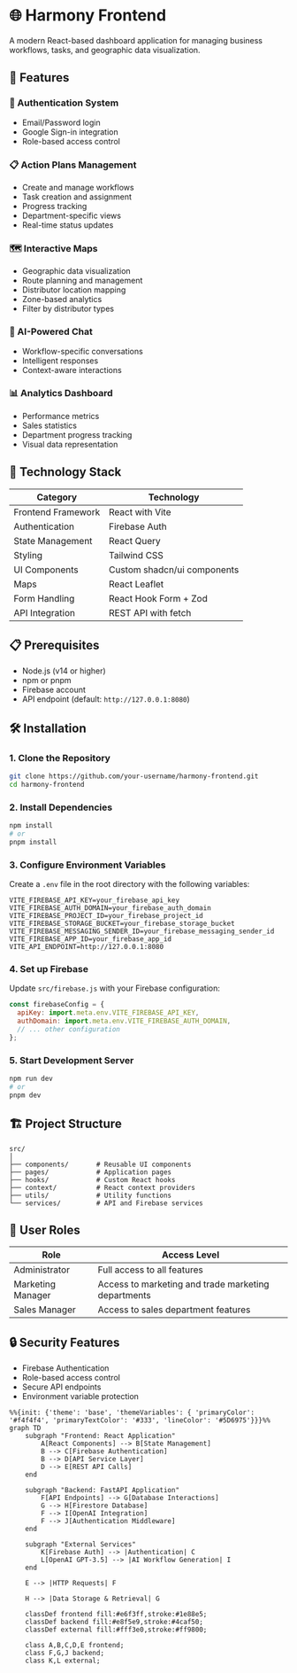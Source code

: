 # 🌐 Harmony Frontend

A modern React-based dashboard application for managing business workflows, tasks, and geographic data visualization.

## 🌟 Features

### 🔐 Authentication System
- Email/Password login
- Google Sign-in integration
- Role-based access control

### 📋 Action Plans Management
- Create and manage workflows
- Task creation and assignment
- Progress tracking
- Department-specific views
- Real-time status updates

### 🗺️ Interactive Maps
- Geographic data visualization
- Route planning and management
- Distributor location mapping
- Zone-based analytics
- Filter by distributor types

### 🤖 AI-Powered Chat
- Workflow-specific conversations
- Intelligent responses
- Context-aware interactions

### 📊 Analytics Dashboard
- Performance metrics
- Sales statistics
- Department progress tracking
- Visual data representation

## 🚀 Technology Stack

| Category | Technology |
|----------|------------|
| Frontend Framework | React with Vite |
| Authentication | Firebase Auth |
| State Management | React Query |
| Styling | Tailwind CSS |
| UI Components | Custom shadcn/ui components |
| Maps | React Leaflet |
| Form Handling | React Hook Form + Zod |
| API Integration | REST API with fetch |

## 📋 Prerequisites

- Node.js (v14 or higher)
- npm or pnpm
- Firebase account
- API endpoint (default: `http://127.0.0.1:8080`)

## 🛠️ Installation

### 1. Clone the Repository
```bash
git clone https://github.com/your-username/harmony-frontend.git
cd harmony-frontend
```

### 2. Install Dependencies
```bash
npm install
# or
pnpm install
```

### 3. Configure Environment Variables
Create a `.env` file in the root directory with the following variables:
```env
VITE_FIREBASE_API_KEY=your_firebase_api_key
VITE_FIREBASE_AUTH_DOMAIN=your_firebase_auth_domain
VITE_FIREBASE_PROJECT_ID=your_firebase_project_id
VITE_FIREBASE_STORAGE_BUCKET=your_firebase_storage_bucket
VITE_FIREBASE_MESSAGING_SENDER_ID=your_firebase_messaging_sender_id
VITE_FIREBASE_APP_ID=your_firebase_app_id
VITE_API_ENDPOINT=http://127.0.0.1:8080
```

### 4. Set up Firebase
Update `src/firebase.js` with your Firebase configuration:
```javascript
const firebaseConfig = {
  apiKey: import.meta.env.VITE_FIREBASE_API_KEY,
  authDomain: import.meta.env.VITE_FIREBASE_AUTH_DOMAIN,
  // ... other configuration
};
```

### 5. Start Development Server
```bash
npm run dev
# or
pnpm dev
```

## 🏗️ Project Structure

```
src/
│
├── components/       # Reusable UI components
├── pages/            # Application pages
├── hooks/            # Custom React hooks
├── context/          # React context providers
├── utils/            # Utility functions
└── services/         # API and Firebase services
```

## 👥 User Roles

| Role | Access Level |
|------|--------------|
| Administrator | Full access to all features |
| Marketing Manager | Access to marketing and trade marketing departments |
| Sales Manager | Access to sales department features |

## 🔒 Security Features

- Firebase Authentication
- Role-based access control
- Secure API endpoints
- Environment variable protection


```mermaid
%%{init: {'theme': 'base', 'themeVariables': { 'primaryColor': '#f4f4f4', 'primaryTextColor': '#333', 'lineColor': '#5D6975'}}}%%
graph TD
    subgraph "Frontend: React Application"
        A[React Components] --> B[State Management]
        B --> C[Firebase Authentication]
        B --> D[API Service Layer]
        D --> E[REST API Calls]
    end

    subgraph "Backend: FastAPI Application"
        F[API Endpoints] --> G[Database Interactions]
        G --> H[Firestore Database]
        F --> I[OpenAI Integration]
        F --> J[Authentication Middleware]
    end

    subgraph "External Services"
        K[Firebase Auth] --> |Authentication| C
        L[OpenAI GPT-3.5] --> |AI Workflow Generation| I
    end

    E --> |HTTP Requests| F
    
    H --> |Data Storage & Retrieval| G

    classDef frontend fill:#e6f3ff,stroke:#1e88e5;
    classDef backend fill:#e8f5e9,stroke:#4caf50;
    classDef external fill:#fff3e0,stroke:#ff9800;

    class A,B,C,D,E frontend;
    class F,G,J backend;
    class K,L external;


